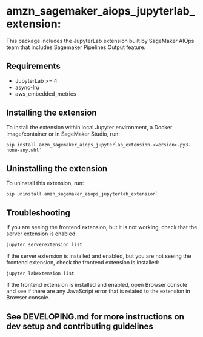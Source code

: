 # amzn_sagemaker_aiops_jupyterlab_extension:

This package includes the JupyterLab extension built by SageMaker AIOps team that includes Sagemaker Pipelines Output feature.

## Requirements
* JupyterLab >= 4
* async-lru
* aws_embedded_metrics

## Installing the extension
To install the extension within local Jupyter environment, a Docker image/container or in SageMaker Studio, run:
```
pip install amzn_sagemaker_aiops_jupyterlab_extension-<version>-py3-none-any.whl`
```

## Uninstalling the extension
To uninstall this extension, run:
```
pip uninstall amzn_sagemaker_aiops_jupyterlab_extension`
```

## Troubleshooting
If you are seeing the frontend extension, but it is not working, check that the server extension is enabled:

```
jupyter serverextension list
```

If the server extension is installed and enabled, but you are not seeing the frontend extension, check the frontend extension is installed:
```
jupyter labextension list
```

If the frontend extension is installed and enabled, open Browser console and see if there are any JavaScript error that is related to the extension in Browser console.

## See DEVELOPING.md for more instructions on dev setup and contributing guidelines

